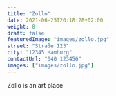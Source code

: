 ```yaml
---
title: "Zollo"
date: 2021-06-25T20:18:28+02:00
weight: 8
draft: false
featuredImage: "images/zollo.jpg"
street: "Straße 123"
city: "12345 Hamburg"
contactUrl: "040 123456"
images: ["images/zollo.jpg"]
---
```


Zollo is an art place
